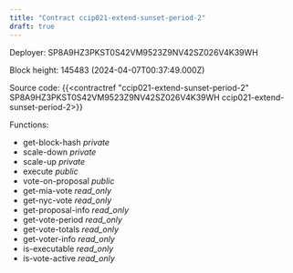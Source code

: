 ```yaml
---
title: "Contract ccip021-extend-sunset-period-2"
draft: true
---
```

Deployer: SP8A9HZ3PKST0S42VM9523Z9NV42SZ026V4K39WH


 



Block height: 145483 (2024-04-07T00:37:49.000Z)

Source code: {{<contractref "ccip021-extend-sunset-period-2" SP8A9HZ3PKST0S42VM9523Z9NV42SZ026V4K39WH ccip021-extend-sunset-period-2>}}

Functions:

* get-block-hash _private_
* scale-down _private_
* scale-up _private_
* execute _public_
* vote-on-proposal _public_
* get-mia-vote _read_only_
* get-nyc-vote _read_only_
* get-proposal-info _read_only_
* get-vote-period _read_only_
* get-vote-totals _read_only_
* get-voter-info _read_only_
* is-executable _read_only_
* is-vote-active _read_only_

